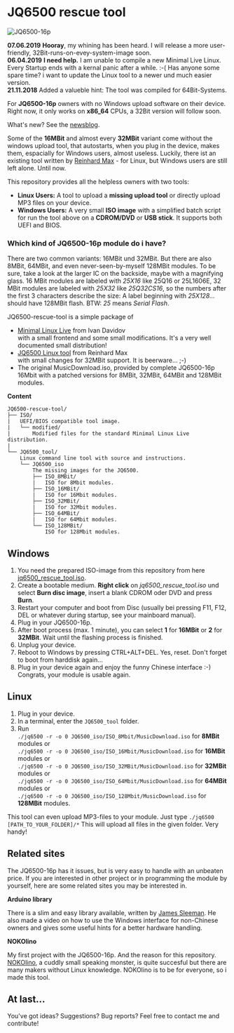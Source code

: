 # JQ6500 rescue tool
  
![JQ6500-16p](https://www.nikolairadke.de/NOKOlino/mp3modul.png)  
  
**07.06.2019** **Hooray**, my whining has been heard. I will release a more user-friendly, 32Bit-runs-on-evey-system-image soon.  
**06.04.2019** **I need help.** I am unable to compile a new Minimal Live Linux. Every Startup ends with a kernal panic after a while. :-( Has anyone some spare time? i want to update the Linux tool to a newer und much easier version.    
**21.11.2018** Added a valueble hint: The tool was compiled for 64Bit-Systems.  

For **JQ6500-16p** owners with no Windows upload software on their device. Right now, it only works on **x86_64** CPUs, a 32Bit version will follow soon.  

What's new? See the [newsblog](https://github.com/NikolaiRadke/JQ6500-rescue-tool/tree/master/NEWS.md). 
  
Some of the **16MBit** and almost every **32MBit** variant come without the windows upload tool, that autostarts, when you plug in the device, makes them, espacially for Windows users, almost useless. Luckily, there ist an existing tool written by [Reinhard Max](https://chiselapp.com/user/rmax/repository/jq6500/home) - for Linux, but Windows users are still left alone. Until now.  
  
This repository provides all the helpless owners with two tools:  
* **Linux Users:** A tool to upload a **missing upload tool** or directly upload MP3 files on your device.  
* **Windows Users:** A very small **ISO image** with a simplified batch script for run the tool above on a **CDROM/DVD** or **USB stick**. It supports both UEFI and BIOS.   

### Which kind of JQ6500-16p module do i have?

There are two common variants: 16MBit und 32MBit. But there are also 8MBit, 64MBit, and even never-seen-by-myself 128MBit modules. To be sure, take a look at the larger IC on the backside, maybe with a magnifying glass. 16 MBit modules are labeled with *25X16* like 25Q16 or 25L1606E, 32 MBit modules are labeled with *25X32* like *25Q32CS16*, so the numbers after the first 3 characters describe the size: A label beginning with *25X128...* should have 128MBit flash. BTW: *25* means *Serial Flash*.   

JQ6500-rescue-tool is a simple package of  
* [Minimal Linux Live](http://minimal.linux-bg.org/#home) from Ivan Davidov  
  with a small frontend and some small modifications. It's a very well documented small distribution!    
* [JQ6500 Linux tool](https://chiselapp.com/user/rmax/repository/jq6500/home) from Reinhard Max  
  with small changes for 32MBit support. It is beerware... ;-)   
* The original MusicDownload.iso, provided by complete JQ6500-16p 16Mbit
  with a patched versions for 8MBit, 32MBit, 64MBit and 128MBit modules.  
  
**Content**

```
JQ6500-rescue-tool/
├── ISO/
|   UEFI/BIOS compatible tool image.
|   └── modified/
|       Modified files for the standard Minimal Linux Live distribution.  
|
└── JQ6500_tool/
    Linux command line tool with source and instructions.  
    └── JQ6500_iso
        The missing images for the JQ6500.
        ├── ISO_8MBit/
        |   ISO for 8Mbit modules.  
        ├── ISO_16MBit/
        |   ISO for 16Mbit modules.  
        ├── ISO_32MBit/
        |   ISO for 32Mbit modules.  
        ├── ISO_64MBit/
        |   ISO for 64Mbit modules.  
        └── ISO_128MBit/
            ISO for 128Mbit modules.
```

## Windows

1. You need the prepared ISO-image from this repository from here [jq6500_rescue_tool.iso](https://github.com/NikolaiRadke/JQ6500-rescue-tool/tree/master/ISO).  
2. Create a bootable medium. **Right click** on *jq6500_rescue_tool.iso* und select **Burn disc image**, insert a blank CDROM oder DVD and press **Burn**.
3. Restart your computer and boot from Disc (usually bei pressing F11, F12, DEL or whatever during startup, see your mainboard manual).
4. Plug in your JQ6500-16p.
5. After boot process (max. 1 minute), you can select **1** for **16MBit** or **2** for **32MBit**. Wait until the flashing process is finished. 
6. Unplug your device.
7. Reboot to Windows by pressing CTRL+ALT+DEL. Yes, reset. Don't forget to boot from harddisk again...
8. Plug in your device again and enjoy the funny Chinese interface :-) Congrats, your module is usable again.  

## Linux

1. Plug in your device.
2. In a terminal, enter the `JQ6500_tool` folder.
3. Run   
   `./jq6500 -r -o 0 JQ6500_iso/ISO_8Mbit/MusicDownload.iso`   for **8MBit** modules or  
   `./jq6500 -r -o 0 JQ6500_iso/ISO_16Mbit/MusicDownload.iso`  for **16MBit** modules or  
   `./jq6500 -r -o 0 JQ6500_iso/ISO_32MBit/MusicDownload.iso`  for **32MBit** modules or  
   `./jq6500 -r -o 0 JQ6500_iso/ISO_64Mbit/MusicDownload.iso`  for **64MBit** modules or  
   `./jq6500 -r -o 0 JQ6500_iso/ISO_128Mbit/MusicDownload.iso` for **128MBit** modules.    
   
This tool can even upload MP3-files to your module. Just type `./jq6500 [PATH_TO_YOUR_FOLDER]/*` This will upload all files in the given folder. Very handy!  

## Related sites

The JQ6500-16p has it issues, but is very easy to handle with an unbeaten price. If you are interested in other project or in programming the module by yourself, here are some related sites you may be interested in.  

**Arduino library**  
  
There is a slim and easy library available, written by [James Sleeman](https://github.com/sleemanj/JQ6500_Serial). He also made a video on how to use the Windows interface for non-Chinese owners and gives some useful hints for a better hardware handling.  

**NOKOlino**  
  
My first project with the JQ6500-16p. And the reason for this repository. [NOKOlino](https://github.com/NikolaiRadke/NOKOlino), a cuddly small speaking monster, is quite succesful but there are many makers without Linux knowledge. NOKOlino is to be for everyone, so i made this tool.  

## At last...

You've got ideas? Suggestions? Bug reports? Feel free to contact me and contribute!
